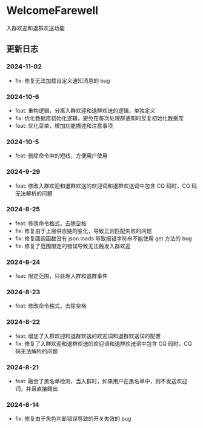 # WelcomeFarewell

入群欢迎和退群欢送功能

## 更新日志

### 2024-11-02

- fix: 修复无法加载自定义通知消息的 bug

### 2024-10-6

- feat: 重构逻辑，分离入群欢迎和退群欢送的逻辑，单独定义
- fix: 优化数据库初始化逻辑，避免在每次处理群通知时反复初始化数据库
- feat: 优化菜单，增加功能描述和注意事项

### 2024-10-5

- feat: 删除命令中的短线，方便用户使用

### 2024-9-29

- feat: 修改入群欢迎和退群欢送的欢迎词和退群欢送词中包含 CQ 码时，CQ 码无法解析的问题

### 2024-8-25

- feat: 修改命令格式，去除空格
- fix: 修复由于上层供应链的变化，导致正则匹配失败的问题
- fix: 修复回调函数没有 json.loads 导致报错字符串不能使用 get 方法的 bug
- fix: 修复了范围限定的错误导致无法触发入群欢迎

### 2024-8-24

- feat: 限定范围，只处理入群和退群事件

### 2024-8-23

- feat: 修改命令格式，去除空格

### 2024-8-22

- feat: 增加了入群欢迎和退群欢送的欢迎词和退群欢送词的配置
- fix: 修复了入群欢迎和退群欢送的欢迎词和退群欢送词中包含 CQ 码时，CQ 码无法解析的问题

### 2024-8-21

- feat: 融合了黑名单检测，当入群时，如果用户在黑名单中，则不发送欢迎词，并且直接踢出

### 2024-8-14

- fix: 修复由于角色判断错误导致的开关失效的 bug
